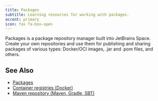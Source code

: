 ```yaml
---
title: Packages
subtitle: Learning resources for working with packages.
accent: primary
icon: fas fa-box-open
---
```


Packages is a package repository manager built into JetBrains Space. Create your own repositories and use them
for publishing and sharing packages of various types: Docker/OCI images, .jar and .pom files, and others.

## See Also
- [Packages](https://www.jetbrains.com/help/space/packages.html)
- [Container registries (Docker)](https://www.jetbrains.com/help/space/container-registry.html)
- [Maven repository (Maven, Gradle, SBT)](https://www.jetbrains.com/help/space/maven-repository.html)

